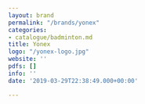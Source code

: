 ```yaml
---
layout: brand
permalink: "/brands/yonex"
categories:
- catalogue/badminton.md
title: Yonex
logo: "/yonex-logo.jpg"
website: ''
pdfs: []
info: ''
date: '2019-03-29T22:38:49.000+00:00'

---
```

